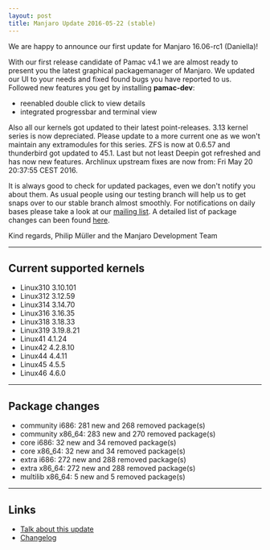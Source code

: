 ```yaml
---
layout: post
title: Manjaro Update 2016-05-22 (stable)
---
```


We are happy to announce our first update for Manjaro 16.06-rc1 (Daniella)!

With our first release candidate of Pamac v4.1 we are almost ready to present you the latest graphical packagemanager of Manjaro. We updated our UI to your needs and fixed found bugs you have reported to us. Followed new features you get by installing **pamac-dev**:

* reenabled double click to view details
* integrated progressbar and terminal view

Also all our kernels got updated to their latest point-releases. 3.13 kernel series is now depreciated. Please update to a more current one as we won't maintain any extramodules for this series. ZFS is now at 0.6.57 and thunderbird got updated to 45.1. Last but not least Deepin got refreshed and has now new features. Archlinux upstream fixes are now from: Fri May 20 20:37:55 CEST 2016.

It is always good to check for updated packages, even we don't notify you about them. As usual people using our testing branch will help us to get snaps over to our stable branch almost smoothly. For notifications on daily bases please take a look at our [mailing list](https://lists.manjaro.org/pipermail/manjaro-packages/). A detailed list of package changes can been found [here](https://gist.githubusercontent.com/philmmanjaro/68c731b48492a25468b16bf3b96672c2/raw/29071649b43df281243b87db4c22ed11aadffdeb/stable-2016-05-22.txt).

Kind regards,
Philip Müller and the Manjaro Development Team

----

## Current supported kernels

* Linux310 3.10.101
* Linux312 3.12.59
* Linux314 3.14.70
* Linux316 3.16.35
* Linux318 3.18.33
* Linux319 3.19.8.21
* Linux41  4.1.24
* Linux42  4.2.8.10
* Linux44  4.4.11
* Linux45  4.5.5
* Linux46  4.6.0

----

## Package changes

* community i686:  281 new and 268 removed package(s)
* community x86_64:  283 new and 270 removed package(s)
* core i686:  32 new and 34 removed package(s)
* core x86_64:  32 new and 34 removed package(s)
* extra i686:  272 new and 288 removed package(s)
* extra x86_64:  272 new and 288 removed package(s)
* multilib x86_64:  5 new and 5 removed package(s)

----

## Links

* [Talk about this update](https://forum.manjaro.org/t/stable-update-2016-05-22-kernels-pamac-v4-1-rc1-zfs-deepin-thunderbird/1991)
* [Changelog](https://gist.githubusercontent.com/philmmanjaro/68c731b48492a25468b16bf3b96672c2/raw/29071649b43df281243b87db4c22ed11aadffdeb/stable-2016-05-22.txt)
